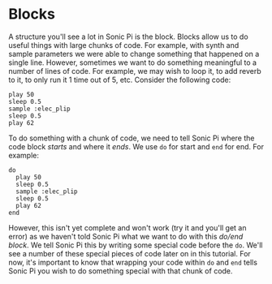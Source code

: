 # Blocks

A structure you'll see a lot in Sonic Pi is the block. Blocks allow us
to do useful things with large chunks of code. For example, with synth
and sample parameters we were able to change something that happened on
a single line. However, sometimes we want to do something meaningful to
a number of lines of code. For example, we may wish to loop it, to add
reverb to it, to only run it 1 time out of 5, etc. Consider the
following code:

```
play 50
sleep 0.5
sample :elec_plip
sleep 0.5
play 62
```

To do something with a chunk of code, we need to tell Sonic Pi where
the code block *starts* and where it *ends*. We use `do` for start and
`end` for end. For example:

```
do
  play 50
  sleep 0.5
  sample :elec_plip
  sleep 0.5
  play 62
end
```

However, this isn't yet complete and won't work (try it and you'll get
an error) as we haven't told Sonic Pi what we want to do with this
*do/end block*. We tell Sonic Pi this by writing some special code
before the `do`. We'll see a number of these special pieces of code
later on in this tutorial. For now, it's important to know that wrapping
your code within `do` and `end` tells Sonic Pi you wish to do something
special with that chunk of code.
